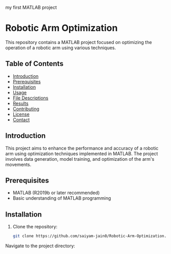 
my first MATLAB project
# Robotic Arm Optimization

This repository contains a MATLAB project focused on optimizing the operation of a robotic arm using various techniques.

## Table of Contents
- [Introduction](#introduction)
- [Prerequisites](#prerequisites)
- [Installation](#installation)
- [Usage](#usage)
- [File Descriptions](#file-descriptions)
- [Results](#results)
- [Contributing](#contributing)
- [License](#license)
- [Contact](#contact)

## Introduction
This project aims to enhance the performance and accuracy of a robotic arm using optimization techniques implemented in MATLAB. The project involves data generation, model training, and optimization of the arm's movements.

## Prerequisites
- MATLAB (R2019b or later recommended)
- Basic understanding of MATLAB programming

## Installation
1. Clone the repository:
   ```bash
   git clone https://github.com/saiyam-jain0/Robotic-Arm-Optimization.git

Navigate to the project directory:

